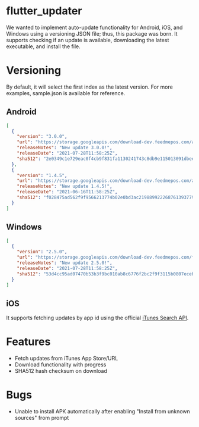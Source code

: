 # flutter_updater

We wanted to implement auto-update functionality for Android, iOS, and Windows using a versioning JSON file; thus, this package was born. It supports checking if an update is available, downloading the latest executable, and install the file.

# Versioning

By default, it will select the first index as the latest version. For more examples, sample.json is available for reference.

## Android
```json
[
  {
    "version": "3.0.0",
    "url": "https://storage.googleapis.com/download-dev.feedmepos.com/android/feedme-pos-3.0.0-beta.5.apk",
    "releaseNotes": "New update 3.0.0!",
    "releaseDate": "2021-07-28T11:58:25Z",
    "sha512": "2e0349c1e729eac0f4cb9f831fa1130241743c8db9e115013091dbeec6b8b86dc18c62bcbfab516033869c8ec8c8967615c622303d4bee62640c3b507051aca2"
  },
  {
    "version": "1.4.5",
    "url": "https://storage.googleapis.com/download-dev.feedmepos.com/android/feedme-pos-1.4.5.apk",
    "releaseNotes": "New update 1.4.5!",
    "releaseDate": "2021-06-16T11:58:25Z",
    "sha512": "f028475ad562f9f9566213774b02e0bd3ac2198899222687613937791307ec5d326cfb79ee2882273bffd6777f9c76371d6b2eed7d46e326fd687bc95e2edb2a"
  }
]
```

## Windows
```json
[
  {
    "version": "2.5.0",
    "url": "https://storage.googleapis.com/download-dev.feedmepos.com/feedme_sample.exe",
    "releaseNotes": "New update 2.5.0!",
    "releaseDate": "2021-07-28T11:58:25Z",
    "sha512": "53d4cc95ad07470b53b3f9bc010ab8c6776f2bc2f9f3115b0807ecebcc34175f530d02e549c260112ad08c2c86a8b92d7e7f11308df0406422be8ceea76a9190"
  }
]
```

## iOS

It supports fetching updates by app id using the official [iTunes Search API](https://itunes.apple.com/lookup?id=1500009417&country=my).

# Features
- Fetch updates from iTunes App Store/URL
- Download functionality with progress
- SHA512 hash checksum on download

# Bugs
- Unable to install APK automatically after enabling "Install from unknown sources" from prompt





